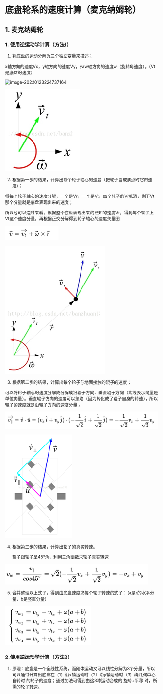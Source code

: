 # 底盘轮系的速度计算（麦克纳姆轮）

## 1. 麦克纳姆轮

### 1. 使用逆运动学计算（方法1）

1. 将底盘的运动分解为三个独立变量来描述；

​	x轴方向的速度Vx，y轴方向的速度Vy，yaw轴方向的速度w（旋转角速度）。（Vt是底盘的速度）

![image-20220123224737164](/home/guanlin/Desktop/typora-user-image/image-20220123224737164.png)

![image-20220123144309250](../pictures/image-20220123144309250.png)

2. 根据第一步的结果，计算出每个轮子轴心的速度（把轮子当成质点时它的速度）；

​	将每个轮子轴心的速度分解，一个是Vr，一个是Vt，四个轮子的Vr抵消，剩下Vt那个分量就是底盘表现出来的速度；

​	所以也可以逆过来看，根据整个底盘表现出来的已知的速度Vt，得到每个轮子上Vt这个速度分量，再根据正交分解得到轮子轴心的速度矢量图

![image-20220123191630569](../pictures/image-20220123191630569.png)

![image-20220123144546640](../pictures/image-20220123144546640.png)

3. 根据第二步的结果，计算出每个轮子与地面接触的辊子的速度；

​	可以将轮子轴心的速度分解成分解成沿辊子方向、垂直辊子方向（紫线表示向量是单位向量）。垂直辊子方向的速度可以忽略（因为转化成了辊子自身的转速），所以辊子的速度就是沿辊子方向的速度分量 。

![image-20220123191520871](../pictures/image-20220123191520871.png)

![image-20220123190627237](../pictures/image-20220123190627237.png)

4. 根据第三步的结果，计算出轮子的真实转速。

   辊子跟轮子呈45°角，利用三角函数求轮子真实转速

![image-20220123191501808](../pictures/image-20220123191501808.png)

5. 合并整理以上式子，得到由底盘速度求每个轮子转速的式子：（a是r的水平分量，b是竖直分量）

![image-20220123224921568](../pictures/image-20220123224921568.png)

### 2.使用逆运动学计算（方法2）

1. 原理：底盘是一个全线性系统，而刚体运动又可以线性分解为3个分量，所以可以通过计算出底盘在（1）沿x轴运动时（2）沿y轴运动时（3）绕几何中心自转时 的轮子的速度；通过加法可得到由这3种运动合成的  旋转+平移  时，所需的轮子转速。